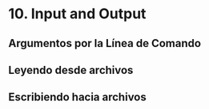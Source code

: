 # 10. Input and Output

## Argumentos por la Línea de Comando

## Leyendo desde archivos

## Escribiendo hacia archivos
